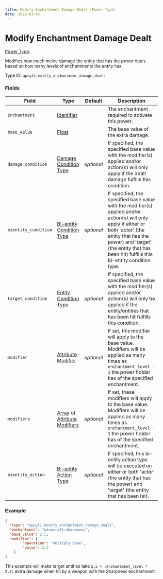 ```yaml
---
title: Modify Enchantment Damage Dealt (Power Type)
date: 2022-03-05
---
```


# Modify Enchantment Damage Dealt

[Power Type](../power_types.md).

Modifies how much melee damage the entity that has the power deals based on how many levels of enchantments the entity has.

Type ID: `apugli:modify_enchantment_damage_dealt`

### Fields
Field  | Type | Default | Description
-------|------|---------|-------------
`enchantment` | [Identifier](https://origins.readthedocs.io/en/latest/types/data_types/identifier/) | | The enchantment required to activate this power.
`base_value` | [Float](https://origins.readthedocs.io/en/latest/types/data_types/float/) | | The base value of the extra damage.
`damage_condition` | [Damage Condition Type](https://origins.readthedocs.io/en/latest/types/damage_condition_types/) | *optional* | If specified, the specified base value with the modifier(s) applied and/or action(s) will only apply if the dealt damage fulfills this condition.
`bientity_condition` | [Bi-entity Condition Type](https://origins.readthedocs.io/en/latest/types/bientity_condition_types/) | *optional* | If specified, the specified base value with the modifier(s) applied and/or action(s) will only apply if either or both 'actor' (the entity that has the power) and 'target' (the entity that has been hit) fulfills this bi-entity condition type.
`target_condition` | [Entity Condition Type](https://origins.readthedocs.io/en/latest/types/entity_condition_types/) | *optional* | If specified, the specified base value with the modifier(s) applied and/or action(s) will only be applied if the entity/entities that has been hit fulfills this condition.
`modifier` | [Attribute Modifier](https://origins.readthedocs.io/en/latest/types/data_types/attribute_modifier/) | *optional* | If set, this modifier will apply to the base value. Modifiers will be applied as many times as `enchantment_level - 1` the power holder has of the specified enchantment.
`modifiers` | [Array](https://origins.readthedocs.io/en/latest/types/data_types/array/) of [Attribute Modifiers](https://origins.readthedocs.io/en/latest/types/data_types/attribute_modifier/) | *optional* | If set, these modifiers will apply to the base value. Modifiers will be applied as many times as `enchantment_level - 1` the power holder has of the specified enchantment.
`bientity_action` | [Bi-entity Action Type](https://origins.readthedocs.io/en/latest/types/bientity_action_types/) | *optional* | If specified, this bi-entity action type will be executed on either or both 'actor' (the entity that has the power) and 'target' (the entity that has been hit).

### Example
```json
{
  "type": "apugli:modify_enchantment_damage_dealt",
  "enchantment": "minecraft:sharpness",
  "base_value": 2.5,
  "modifier": {
        "operation": "multiply_base",
        "value": 2.5
    }
}
```
This example will make target entities take `2.5 + (enchantment_level * 2.5)` extra damage when hit by a weapon with the Sharpness enchantment.